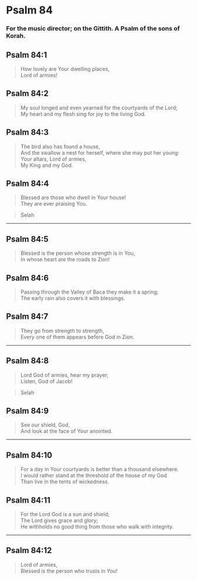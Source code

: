 # Psalm 84

### For the music director; on the Gittith. A Psalm of the sons of Korah.

## Psalm 84:1

> How lovely are Your dwelling places,  
> Lord of armies!

## Psalm 84:2

> My soul longed and even yearned for the courtyards of the Lord;  
> My heart and my flesh sing for joy to the living God.

## Psalm 84:3

> The bird also has found a house,  
> And the swallow a nest for herself, where she may put her young:  
> Your altars, Lord of armies,  
> My King and my God.

## Psalm 84:4

> Blessed are those who dwell in Your house!  
> They are ever praising You.

> Selah

---

## Psalm 84:5

> Blessed is the person whose strength is in You,  
> In whose heart are the roads to Zion!

## Psalm 84:6

> Passing through the Valley of Baca they make it a spring;  
> The early rain also covers it with blessings.

## Psalm 84:7

> They go from strength to strength,  
> Every one of them appears before God in Zion.

---

## Psalm 84:8

> Lord God of armies, hear my prayer;  
> Listen, God of Jacob!

> Selah

## Psalm 84:9

> See our shield, God,  
> And look at the face of Your anointed.

---

## Psalm 84:10

> For a day in Your courtyards is better than a thousand elsewhere.  
> I would rather stand at the threshold of the house of my God  
> Than live in the tents of wickedness.

## Psalm 84:11

> For the Lord God is a sun and shield;  
> The Lord gives grace and glory;  
> He withholds no good thing from those who walk with integrity.

---

## Psalm 84:12

> Lord of armies,  
> Blessed is the person who trusts in You!
